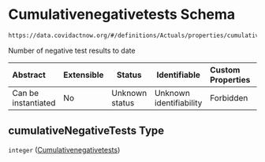 # Cumulativenegativetests Schema

```txt
https://data.covidactnow.org/#/definitions/Actuals/properties/cumulativeNegativeTests
```

Number of negative test results to date


| Abstract            | Extensible | Status         | Identifiable            | Custom Properties | Additional Properties | Access Restrictions | Defined In                                                   |
| :------------------ | ---------- | -------------- | ----------------------- | :---------------- | --------------------- | ------------------- | ------------------------------------------------------------ |
| Can be instantiated | No         | Unknown status | Unknown identifiability | Forbidden         | Allowed               | none                | [schemas.json\*](../out/schemas.json "open original schema") |

## cumulativeNegativeTests Type

`integer` ([Cumulativenegativetests](schemas-definitions-actuals-properties-cumulativenegativetests.md))
